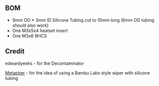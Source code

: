 ## BOM

* 9mm OD * 3mm ID Silicone Tubing cut to 10mm long (6mm OD tubing should also work)
* One M3x5x4 heatset insert
* One M3x6 BHCS

## Credit
edwardyeeks - for the Decontaminator

[Metapher](https://www.printables.com/@Metapher_515255) - for the idea of using a Bambu Labs style wiper with silicone tubing
